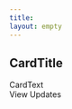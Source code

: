```yaml
---
title: 
layout: empty
---
```

<!-- Square card -->
<style>
.demo-card-square.mdl-card {
  width: 100%;
  height: 100%;
}

</style>

<div class="demo-card-square mdl-card mdl-shadow--2dp">
  <div class="mdl-card__title mdl-card--expand">
    <h2 class="mdl-card__title-text cardTitle">CardTitle</h2>
  </div>
  <div class="mdl-card__supporting-text cardText">
    CardText
  </div>
  <div class="mdl-card__actions mdl-card--border cardOptions">
    <a class="mdl-button mdl-button--colored mdl-js-button mdl-js-ripple-effect">
      View Updates
    </a>
  </div>
</div>
<script>
$(function() {
  $("cardTitle").text(getQueryVariable("title"));
  $("cardText").text(getQueryVariable("text"));
  
  
});

getQueryVariable = function(variable) {
   var query = window.location.search.substring(1);
   var vars = query.split('&');

   for (var i = 0; i < vars.length; i++) {
     var pair = vars[i].split('=');

     if (pair[0] === variable) {
       return decodeURIComponent(pair[1].replace(/\+/g, '%20'));
     }
   }
 }

</script>
